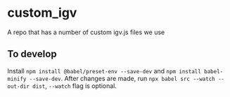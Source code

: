 # custom_igv
A repo that has a number of custom igv.js files we use

## To develop

Install `npm install @babel/preset-env --save-dev` and `npm install babel-minify --save-dev`.
After changes are made, run `npx babel src --watch --out-dir dist`, `--watch` flag is optional.
